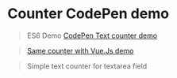 # Counter CodePen demo
>ES6 Demo [CodePen Text counter demo](https://codepen.io/ElenRoze/pen/jBJJvB)

>[Same counter with Vue.Js demo](https://codepen.io/ElenRoze/pen/KxMNvr)

> Simple text counter for textarea field
